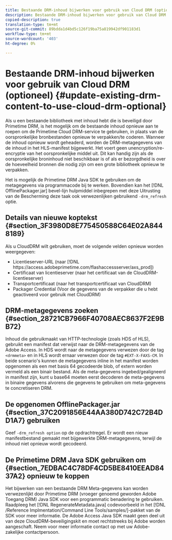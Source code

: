 ```yaml
---
title: Bestaande DRM-inhoud bijwerken voor gebruik van Cloud DRM (optioneel)
description: Bestaande DRM-inhoud bijwerken voor gebruik van Cloud DRM (optioneel)
copied-description: true
translation-type: tm+mt
source-git-commit: 89bdda1d4bd5c126f19ba75a819942df901183d1
workflow-type: tm+mt
source-wordcount: '403'
ht-degree: 0%

---
```



# Bestaande DRM-inhoud bijwerken voor gebruik van Cloud DRM (optioneel) {#update-existing-drm-content-to-use-cloud-drm-optional}

Als u een bestaande bibliotheek met inhoud hebt die is beveiligd door Primetime DRM, is het mogelijk om de bestaande inhoud opnieuw aan te roepen om de Primetime Cloud DRM-service te gebruiken, in plaats van de oorspronkelijke bronbestanden opnieuw te verpakken/te coderen. Wanneer de inhoud opnieuw wordt geheaderd, worden de DRM-metagegevens van de inhoud in het HLS-manifest bijgewerkt. Het voert geen unencryption/re-encryptie van het oorspronkelijke middel uit. Dit kan handig zijn als de oorspronkelijke broninhoud niet beschikbaar is of als er bezorgdheid is over de hoeveelheid bronnen die nodig zijn om een grote bibliotheek opnieuw te verpakken.

Het is mogelijk de Primetime DRM Java SDK te gebruiken om de metagegevens via programmacode bij te werken. Bovendien kan het [!DNL OfflinePackager.jar] bevel-lijn hulpmiddel inbegrepen met deze Uitrusting van de Bescherming deze taak ook verwezenlijken gebruikend `-drm_refresh` optie.

## Details van nieuwe koptekst {#section_3F3980D8E775450588C64E02A8448189}

Als u CloudDRM wilt gebruiken, moet de volgende velden opnieuw worden weergegeven:

* Licentieserver-URL (naar [!DNL ht<span></span>tps://access.adobeprimetime.com/flashaccessserver/axs_prod])
* Certificaat van licentieserver (naar het certificaat van de CloudDRM-licentieserver)
* Transportcertificaat (naar het transportcertificaat van CloudDRM)
* Packager Credential (Voor de gegevens van de verpakker die u hebt geactiveerd voor gebruik met CloudDRM)

## DRM-metagegevens zoeken {#section_28721CB7966F40708AEC8637F2E9BB72}

Inhoud die gebruikmaakt van HTTP-technologie (zoals HDS of HLS), gebruikt een manifest dat verwijst naar de DRM-metagegevens van de Adobe Access. In HDS wordt naar de metagegevens verwezen door de tag `<drmmeta>` en in HLS wordt ernaar verwezen door de tag `#EXT-X-FAXS-CM`. In beide scenario&#39;s kunnen de metagegevens inline in het manifest worden opgenomen als een met basis 64 gecodeerde blob, of extern worden vermeld als een binair bestand. Als de meta-gegevens ingebed/gealigneerd in manifest zijn, kunt u base64 moeten eerst decoderen de meta-gegevens in binaire gegevens alvorens die gegevens te gebruiken om meta-gegevens te concretiseren DRM.

## De opgenomen OfflinePackager.jar {#section_37C2091856E44AA380D742C72B4DD1A7} gebruiken

Geef `-drm_refresh option` op de opdrachtregel. Er wordt een nieuw manifestbestand gemaakt met bijgewerkte DRM-metagegevens, terwijl de inhoud niet opnieuw wordt gecodeerd.

## De Primetime DRM Java SDK gebruiken om {#section_7EDBAC4C78DF4CD5BE8410EEAD8437A2} opnieuw te koppen

Het bijwerken van een bestaande DRM Meta-gegevens kan worden verwezenlijkt door Primetime DRM (vroeger genoemd geworden Adobe Toegang DRM) Java SDK voor een programmatic benadering te gebruiken. Raadpleeg het [!DNL RegenerateMetadata.java] codevoorbeeld in het [!DNL /Reference Implmentation/Command Line Tools/samples/]-pakket van de SDK voor meer informatie. De Adobe Access Java SDK maakt geen deel uit van deze CloudDRM-beveiligingskit en moet rechtstreeks bij Adobe worden aangeschaft. Neem voor meer informatie contact op met uw Adobe-zakelijke contactpersoon.